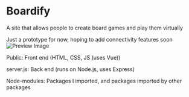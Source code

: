 # Boardify
A site that allows people to create board games and play them virtually

Just a prototype for now, hoping to add connectivity features soon
![Preview Image](https://i.imgur.com/WeEZLPw.png)

Public: Front end (HTML, CSS, JS (uses Vue))

server.js: Back end (runs on Node.js, uses Express)

Node-modules: Packages I imported, and packages imported by other packages
